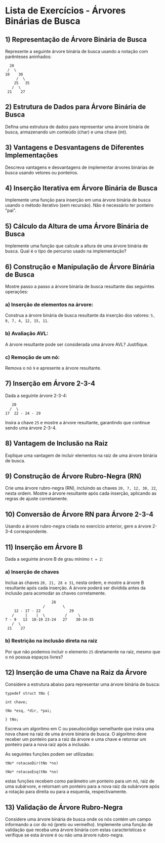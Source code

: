 # Lista de Exercícios - Árvores Binárias de Busca

## 1) Representação de Árvore Binária de Busca

Represente a seguinte árvore binária de busca usando a notação com parênteses aninhados:

      20
     /  \
    10    30
         /  \
        25   35
       /  \
     21    27



## 2) Estrutura de Dados para Árvore Binária de Busca

Defina uma estrutura de dados para representar uma árvore binária de busca, armazenando um conteúdo (char) e uma chave (int).

## 3) Vantagens e Desvantagens de Diferentes Implementações

Descreva vantagens e desvantagens de implementar árvores binárias de busca usando vetores ou ponteiros.

## 4) Inserção Iterativa em Árvore Binária de Busca

Implemente uma função para inserção em uma árvore binária de busca usando o método iterativo (sem recursão). Não é necessário ter ponteiro "pai".

## 5) Cálculo da Altura de uma Árvore Binária de Busca

Implemente uma função que calcule a altura de uma árvore binária de busca. Qual é o tipo de percurso usado na implementação?

## 6) Construção e Manipulação de Árvore Binária de Busca

Mostre passo a passo a árvore binária de busca resultante das seguintes operações:

### a) Inserção de elementos na árvore:

Construa a árvore binária de busca resultante da inserção dos valores: `5, 9, 7, 4, 12, 15, 11`.

### b) Avaliação AVL:

A árvore resultante pode ser considerada uma árvore AVL? Justifique.

### c) Remoção de um nó:

Remova o nó `9` e apresente a árvore resultante.

## 7) Inserção em Árvore 2-3-4

Dada a seguinte árvore 2-3-4:

       20
      /  \
    17  22 - 24 - 29



Insira a chave `25` e mostre a árvore resultante, garantindo que continue sendo uma árvore 2-3-4.

## 8) Vantagem de Inclusão na Raiz

Explique uma vantagem de incluir elementos na raiz de uma árvore binária de busca.

## 9) Construção de Árvore Rubro-Negra (RN)

Crie uma árvore rubro-negra (RN), incluindo as chaves `20, 7, 12, 30, 22`, nesta ordem. Mostre a árvore resultante após cada inserção, aplicando as regras de ajuste corretamente.

## 10) Conversão de Árvore RN para Árvore 2-3-4

Usando a árvore rubro-negra criada no exercício anterior, gere a árvore 2-3-4 correspondente.

## 11) Inserção em Árvore B

Dada a seguinte árvore B de grau mínimo `t = 2`:

### a) Inserção de chaves

Inclua as chaves `20, 21, 28 e 31`, nesta ordem, e mostre a árvore B resultante após cada inserção. A árvore poderá ser dividida antes da inclusão para acomodar as chaves corretamente.

                         26
                     /        \
        12 - 17 - 22             29
       /     |    |  \         /     \
    7 - 9   13  18-19 23-24   27    30-34-35
       /  \
     21    27
    

### b) Restrição na inclusão direta na raiz

Por que não podemos incluir o elemento `25` diretamente na raiz, mesmo que o nó possua espaços livres?

## 12) Inserção de uma Chave na Raiz da Árvore

Considere a estrutura abaixo para representar uma árvore binária de busca:

    typedef struct tNo {

    int chave;

    tNo *esq, *dir, *pai;

    } tNo;

Escreva um algoritmo em C ou pseudocódigo semelhante que insira uma nova chave na raiz de uma árvore binária de busca. O algoritmo deve receber um ponteiro para a raiz da árvore e uma chave e retornar um ponteiro para a nova raiz após a inclusão.

As seguintes funções podem ser utilizadas:

    tNo* rotacaoDir(tNo *no)

    tNo* rotacaoEsq(tNo *no)

estas funções recebem como parâmetro um ponteiro para um nó, raiz de uma subárvore, e retornam um ponteiro para a nova raiz da subárvore após a rotação para direita ou para a esquerda, respectivamente.

## 13) Validação de Árvore Rubro-Negra

Considere uma árvore binária de busca onde os nós contém um campo informando a cor do nó (preto ou vermelho). Implemente uma função de validação que receba uma árvore binária com estas características e verifique se esta árvore é ou não uma árvore rubro-negra.
